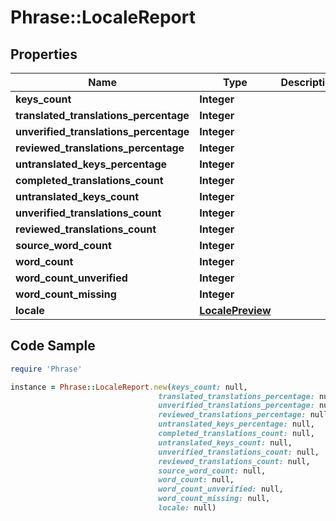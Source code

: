 # Phrase::LocaleReport

## Properties

Name | Type | Description | Notes
------------ | ------------- | ------------- | -------------
**keys_count** | **Integer** |  | [optional] 
**translated_translations_percentage** | **Integer** |  | [optional] 
**unverified_translations_percentage** | **Integer** |  | [optional] 
**reviewed_translations_percentage** | **Integer** |  | [optional] 
**untranslated_keys_percentage** | **Integer** |  | [optional] 
**completed_translations_count** | **Integer** |  | [optional] 
**untranslated_keys_count** | **Integer** |  | [optional] 
**unverified_translations_count** | **Integer** |  | [optional] 
**reviewed_translations_count** | **Integer** |  | [optional] 
**source_word_count** | **Integer** |  | [optional] 
**word_count** | **Integer** |  | [optional] 
**word_count_unverified** | **Integer** |  | [optional] 
**word_count_missing** | **Integer** |  | [optional] 
**locale** | [**LocalePreview**](LocalePreview.md) |  | [optional] 

## Code Sample

```ruby
require 'Phrase'

instance = Phrase::LocaleReport.new(keys_count: null,
                                 translated_translations_percentage: null,
                                 unverified_translations_percentage: null,
                                 reviewed_translations_percentage: null,
                                 untranslated_keys_percentage: null,
                                 completed_translations_count: null,
                                 untranslated_keys_count: null,
                                 unverified_translations_count: null,
                                 reviewed_translations_count: null,
                                 source_word_count: null,
                                 word_count: null,
                                 word_count_unverified: null,
                                 word_count_missing: null,
                                 locale: null)
```


